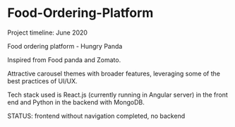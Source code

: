 # Food-Ordering-Platform

Project timeline: June 2020

Food ordering platform - Hungry Panda

Inspired from Food panda and Zomato. 

Attractive carousel themes with broader features, leveraging some of the best practices of UI/UX. 

Tech stack used is React.js (currently running in Angular server) in the front end and Python in the backend with MongoDB.

STATUS: frontend without navigation completed, no backend

